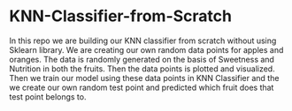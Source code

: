 # KNN-Classifier-from-Scratch
In this repo we are building our KNN classifier from scratch without using Sklearn library.
We are creating our own random data points for apples and oranges. The data is randomly generated on the basis of Sweetness and Nutrition in both the fruits. Then the data points is plotted and visualized. Then we train our model using these data points in KNN Classifier and the we create our own random test point and predicted which fruit does that test point belongs to.
